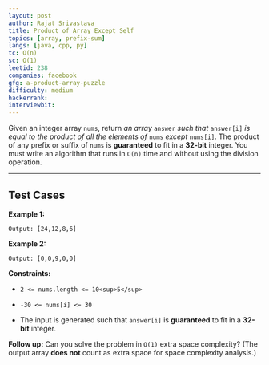 ```yaml
---
layout: post
author: Rajat Srivastava
title: Product of Array Except Self
topics: [array, prefix-sum]
langs: [java, cpp, py]
tc: O(n)
sc: O(1)
leetid: 238
companies: facebook
gfg: a-product-array-puzzle
difficulty: medium
hackerrank: 
interviewbit: 
---
```

Given an integer array `nums`, return *an array* `answer` *such that* `answer[i]` *is equal to the product of all the elements of* `nums` *except* `nums[i]`.
The product of any prefix or suffix of `nums` is **guaranteed** to fit in a **32-bit** integer.
You must write an algorithm that runs in `O(n)` time and without using the division operation.
 
---
## Test Cases
**Example 1:**
```Input: nums = [1,2,3,4]
Output: [24,12,8,6]
```

**Example 2:**
```Input: nums = [-1,1,0,-3,3]
Output: [0,0,9,0,0]
```
 
**Constraints:**
	
* `2 <= nums.length <= 10<sup>5</sup>`
	
* `-30 <= nums[i] <= 30`
	
* The input is generated such that `answer[i]` is **guaranteed** to fit in a **32-bit** integer.
 
**Follow up:** Can you solve the problem in `O(1)` extra space complexity? (The output array **does not** count as extra space for space complexity analysis.)

        